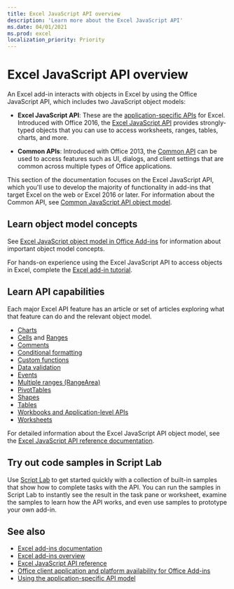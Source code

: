 ```yaml
---
title: Excel JavaScript API overview
description: 'Learn more about the Excel JavaScript API'
ms.date: 04/01/2021
ms.prod: excel
localization_priority: Priority
---
```


# Excel JavaScript API overview

An Excel add-in interacts with objects in Excel by using the Office JavaScript API, which includes two JavaScript object models:

* **Excel JavaScript API**: These are the [application-specific APIs](../../develop/application-specific-api-model.md) for Excel. Introduced with Office 2016, the [Excel JavaScript API](/javascript/api/excel) provides strongly-typed objects that you can use to access worksheets, ranges, tables, charts, and more.

* **Common APIs**: Introduced with Office 2013, the [Common API](/javascript/api/office) can be used to access features such as UI, dialogs, and client settings that are common across multiple types of Office applications.

This section of the documentation focuses on the Excel JavaScript API, which you'll use to develop the majority of functionality in add-ins that target Excel on the web or Excel 2016 or later. For information about the Common API, see [Common JavaScript API object model](../../develop/office-javascript-api-object-model.md).

## Learn object model concepts

See [Excel JavaScript object model in Office Add-ins](../../excel/excel-add-ins-core-concepts.md) for information about important object model concepts.

For hands-on experience using the Excel JavaScript API to access objects in Excel, complete the [Excel add-in tutorial](../../tutorials/excel-tutorial.md).

## Learn API capabilities

Each major Excel API feature has an article or set of articles exploring what that feature can do and the relevant object model.

* [Charts](../../excel/excel-add-ins-charts.md)
* [Cells](../../excel/excel-add-ins-cells.md) and [Ranges](../../excel/excel-add-ins-ranges-get.md) 
* [Comments](../../excel/excel-add-ins-comments.md)
* [Conditional formatting](../../excel/excel-add-ins-conditional-formatting.md)
* [Custom functions](../../excel/custom-functions-overview.md)
* [Data validation](../../excel/excel-add-ins-data-validation.md)
* [Events](../../excel/excel-add-ins-events.md)
* [Multiple ranges (RangeArea)](../../excel/excel-add-ins-multiple-ranges.md)
* [PivotTables](../../excel/excel-add-ins-pivottables.md)
* [Shapes](../../excel/excel-add-ins-shapes.md)
* [Tables](../../excel/excel-add-ins-tables.md)
* [Workbooks and Application-level APIs](../../excel/excel-add-ins-workbooks.md)
* [Worksheets](../../excel/excel-add-ins-worksheets.md)

For detailed information about the Excel JavaScript API object model, see the [Excel JavaScript API reference documentation](/javascript/api/excel).

## Try out code samples in Script Lab

Use [Script Lab](../../overview/explore-with-script-lab.md) to get started quickly with a collection of built-in samples that show how to complete tasks with the API. You can run the samples in Script Lab to instantly see the result in the task pane or worksheet, examine the samples to learn how the API works, and even use samples to prototype your own add-in.

## See also

* [Excel add-ins documentation](../../excel/index.yml)
* [Excel add-ins overview](../../excel/excel-add-ins-overview.md)
* [Excel JavaScript API reference](/javascript/api/excel)
* [Office client application and platform availability for Office Add-ins](../../overview/office-add-in-availability.md)
* [Using the application-specific API model](../../develop/application-specific-api-model.md)
